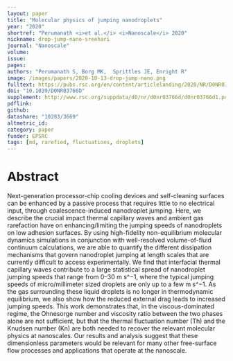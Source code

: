 ```yaml
---
layout: paper
title: "Molecular physics of jumping nanodroplets"
year: "2020"
shortref: "Perumanath <i>et al.</i> <i>Nanoscale</i> 2020"
nickname: drop-jump-nano-sreehari
journal: "Nanoscale"
volume: 
issue:
pages: 
authors: "Perumanath S, Borg MK,  Sprittles JE, Enright R"
image: /images/papers/2020-10-13-drop-jump-nano.png
fulltext: https://pubs.rsc.org/en/content/articlelanding/2020/NR/D0NR03766D#!divAbstract
doi: "10.1039/D0NR03766D" 
supplement: http://www.rsc.org/suppdata/d0/nr/d0nr03766d/d0nr03766d1.pdf
pdflink: 
github:
datashare: "10283/3669"
altmetric_id: 
category: paper
funder: EPSRC
tags: [md, rarefied, fluctuations, droplets]
---
```


# Abstract 

Next-generation processor-chip cooling devices and self-cleaning surfaces can be enhanced by a passive process that requires little to no electrical input, through coalescence-induced nanodroplet jumping. Here, we describe the crucial impact thermal capillary waves and ambient gas rarefaction have on enhancing/limiting the jumping speeds of nanodroplets on low adhesion surfaces. By using high-fidelity non-equilibrium molecular dynamics simulations in conjunction with well-resolved volume-of-fluid continuum calculations, we are able to quantify the different dissipation mechanisms that govern nanodroplet jumping at length scales that are currently difficult to access experimentally. We find that interfacial thermal capillary waves contribute to a large statistical spread of nanodroplet jumping speeds that range from 0–30 m s^−1, where the typical jumping speeds of micro/millimeter sized droplets are only up to a few m s^−1. As the gas surrounding these liquid droplets is no longer in thermodynamic equilibrium, we also show how the reduced external drag leads to increased jumping speeds. This work demonstrates that, in the viscous-dominated regime, the Ohnesorge number and viscosity ratio between the two phases alone are not sufficient, but that the thermal fluctuation number (Th) and the Knudsen number (Kn) are both needed to recover the relevant molecular physics at nanoscales. Our results and analysis suggest that these dimensionless parameters would be relevant for many other free-surface flow processes and applications that operate at the nanoscale.